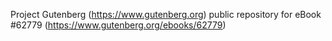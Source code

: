 Project Gutenberg (https://www.gutenberg.org) public repository for eBook #62779 (https://www.gutenberg.org/ebooks/62779)
